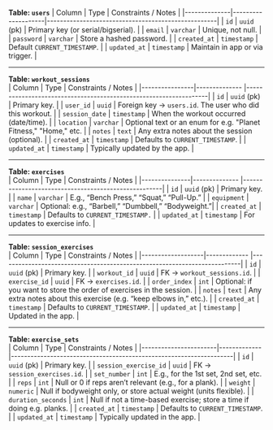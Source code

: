 **Table: `users`**
| Column       | Type               | Constraints / Notes                                |
|--------------|--------------------|----------------------------------------------------|
| `id`         | `uuid` (pk)        | Primary key (or serial/bigserial).                |
| `email`      | `varchar`          | Unique, not null.                                 |
| `password`   | `varchar`          | Store a hashed password.                          |
| `created_at` | `timestamp`        | Default `CURRENT_TIMESTAMP`.                      |
| `updated_at` | `timestamp`        | Maintain in app or via trigger.                   |

---

**Table: `workout_sessions`**  
| Column         | Type          | Constraints / Notes                                              |
|----------------|-------------- |------------------------------------------------------------------|
| `id`           | `uuid` (pk)   | Primary key.                                                     |
| `user_id`      | `uuid`        | Foreign key -> `users.id`. The user who did this workout.        |
| `session_date` | `timestamp`   | When the workout occurred (date/time).                           |
| `location`     | `varchar`     | Optional text or an enum for e.g. "Planet Fitness," "Home," etc. |
| `notes`        | `text`        | Any extra notes about the session (optional).                    |
| `created_at`   | `timestamp`   | Defaults to `CURRENT_TIMESTAMP`.                                 |
| `updated_at`   | `timestamp`   | Typically updated by the app.                                    |

---

**Table: `exercises`**  
| Column        | Type          | Constraints / Notes                                 |
|---------------|-------------- |-----------------------------------------------------|
| `id`          | `uuid` (pk)   | Primary key.                                        |
| `name`        | `varchar`     | E.g., “Bench Press,” “Squat,” “Pull-Up.”            |
| `equipment`   | `varchar`     | Optional: e.g., “Barbell,” “Dumbbell,” “Bodyweight.”|
| `created_at`  | `timestamp`   | Defaults to `CURRENT_TIMESTAMP.`                    |
| `updated_at`  | `timestamp`   | For updates to exercise info.                       |

---

**Table: `session_exercises`**  
| Column            | Type         | Constraints / Notes                                                      |
|-------------------|------------- |--------------------------------------------------------------------------|
| `id`              | `uuid` (pk)  | Primary key.                                                             |
| `workout_id`      | `uuid`       | FK -> `workout_sessions.id`.                                             |
| `exercise_id`     | `uuid`       | FK -> `exercises.id`.                                                    |
| `order_index`     | `int`        | Optional: if you want to store the order of exercises in the session.    |
| `notes`           | `text`       | Any extra notes about this exercise (e.g. “keep elbows in,” etc.).       |
| `created_at`      | `timestamp`  | Defaults to `CURRENT_TIMESTAMP`.                                         |
| `updated_at`      | `timestamp`  | Updated in the app.                                                      |

---

**Table: `exercise_sets`**  
| Column                | Type         | Constraints / Notes                                                |
|-----------------------|------------- |--------------------------------------------------------------------|
| `id`                  | `uuid` (pk)  | Primary key.                                                       |
| `session_exercise_id` | `uuid`       | FK -> `session_exercises.id`.                                      |
| `set_number`          | `int`        | E.g., for the 1st set, 2nd set, etc.                               |
| `reps`                | `int`        | Null or 0 if reps aren’t relevant (e.g., for a plank).             |
| `weight`              | `numeric`    | Null if bodyweight only, or store actual weight (units flexible).   |
| `duration_seconds`    | `int`        | Null if not a time-based exercise; store a time if doing e.g. planks. |
| `created_at`          | `timestamp`  | Defaults to `CURRENT_TIMESTAMP`.                                   |
| `updated_at`          | `timestamp`  | Typically updated in the app.                                      |